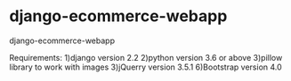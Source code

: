 # django-ecommerce-webapp
 django-ecommerce-webapp

Requirements: 
1)django version 2.2
2)python version 3.6 or above
3)pillow library to work with images
3)jQuerry version 3.5.1
6)Bootstrap version 4.0

